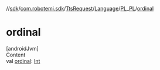 //[sdk](../../../../../index.md)/[com.robotemi.sdk](../../../index.md)/[TtsRequest](../../index.md)/[Language](../index.md)/[PL_PL](index.md)/[ordinal](ordinal.md)



# ordinal  
[androidJvm]  
Content  
val [ordinal](ordinal.md): [Int](https://kotlinlang.org/api/latest/jvm/stdlib/kotlin/-int/index.html)  



